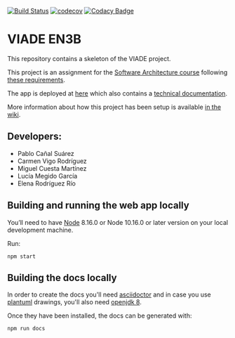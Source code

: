 [![Build Status](https://travis-ci.org/Arquisoft/viade_en3b.svg?branch=master)](https://travis-ci.org/Arquisoft/viade_en3b)
[![codecov](https://codecov.io/gh/Arquisoft/viade_en3b/branch/master/graph/badge.svg)](https://codecov.io/gh/Arquisoft/viade_en3b)
[![Codacy Badge](https://api.codacy.com/project/badge/Grade/d4bcdec9fd2c43b9806555a4d1b9e57e)](https://www.codacy.com/gh/Arquisoft/viade_en3b?utm_source=github.com&amp;utm_medium=referral&amp;utm_content=Arquisoft/viade_en3b&amp;utm_campaign=Badge_Grade)

# VIADE EN3B

This repository contains a skeleton of the VIADE project.

This project is an assignment for the [Software Architecture course](https://arquisoft.github.io/) following [these requirements](https://labra.solid.community/public/SoftwareArchitecture/AssignmentDescription/).

The app is deployed at [here](https://arquisoft.github.io/viade_en3b/) which also contains a [technical documentation](https://arquisoft.github.io/viade_en3b/docs).

More information about how this project has been setup is available [in the wiki](https://github.com/Arquisoft/viade_en3b/wiki).

## Developers:
* Pablo Cañal Suárez
* Carmen Vigo Rodríguez
* Miguel Cuesta Martínez
* Lucía Megido García
* Elena Rodríguez Río

## Building and running the web app locally

You’ll need to have [Node](https://nodejs.org/) 8.16.0 or Node 10.16.0 or later version on your local development machine.

Run:

```
npm start
```

## Building the docs locally

In order to create the docs you'll need [asciidoctor](https://asciidoctor.org/) and in case you use [plantuml](https://plantuml.com/) drawings, you'll also need [openjdk 8](https://openjdk.java.net/).

Once they have been installed, the docs can be generated with:

```
npm run docs
```